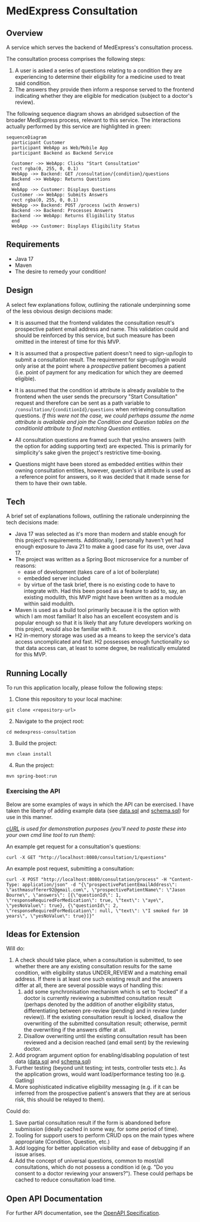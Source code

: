 # MedExpress Consultation

## Overview

A service which serves the backend of MedExpress's consultation process.

The consultation process comprises the following steps:
1. A user is asked a series of questions relating to a condition they are experiencing to determine 
their eligibility for a medicine used to treat said condition.
2. The answers they provide then inform a response served to the frontend indicating whether they 
are eligible for medication (subject to a doctor's review).

The following sequence diagram shows an abridged subsection of the broader MedExpress process, 
relevant to this service. The interactions actually performed by this service are highlighted in 
green: 

```mermaid
sequenceDiagram
  participant Customer
  participant WebApp as Web/Mobile App
  participant Backend as Backend Service

  Customer ->> WebApp: Clicks "Start Consultation"
  rect rgba(0, 255, 0, 0.1)
  WebApp ->> Backend: GET /consultation/{condition}/questions
  Backend ->> WebApp: Returns Questions
  end
  WebApp ->> Customer: Displays Questions
  Customer ->> WebApp: Submits Answers
  rect rgba(0, 255, 0, 0.1)
  WebApp ->> Backend: POST /process (with Answers)
  Backend ->> Backend: Processes Answers
  Backend ->> WebApp: Returns Eligibility Status
  end
  WebApp ->> Customer: Displays Eligibility Status
```

## Requirements

- Java 17
- Maven
- The desire to remedy your condition!

## Design

A select few explanations follow, outlining the rationale underpinning some of the less obvious
design decisions made:

- It is assumed that the frontend validates the consultation result's prospective patient email 
address and name. This validation could and should be reinforced by this service, but such measure
has been omitted in the interest of time for this MVP.

- It is assumed that a prospective patient doesn't need to sign-up/login to submit a consultation 
result. The requirement for sign-up/login would only arise at the point where a _prospective_ patient
becomes a patient (i.e. point of payment for any medication for which they are deemed eligible).

- It is assumed that the condition id attribute is already available to the frontend when the user sends 
the precursory "Start Consultation" request and therefore can be sent as a path variable to 
`/consultation/{conditionId}/questions` when retrieving consultation questions. _If this were not 
the case, we could perhaps assume the name attribute is available and join the Condition and 
Question tables on the conditionId attribute to find matching Question entities._

- All consultation questions are framed such that yes/no answers (with the option for adding supporting text) are
expected. This is primarily for simplicity's sake given the project's restrictive time-boxing.

- Questions might have been stored as embedded entities within their owning consultation entities, 
however, question's id attribute is used as a reference point for answers, so it was decided that
it made sense for them to have their own table.

## Tech

A brief set of explanations follows, outlining the rationale underpinning the tech decisions made:

- Java 17 was selected as it's more than modern and stable enough for this project's requirements. 
Additionally, I personally haven't yet had enough exposure to Java 21 to make a good case for its 
use, over Java 17.
- The project was written as a Spring Boot microservice for a number of reasons:
  - ease of development (takes care of a lot of boilerplate)
  - embedded server included
  - by virtue of the task brief, there is no existing code to have to integrate with. Had this been 
  posed as a feature to add to, say, an existing modulith, this MVP might have been written as a module 
  within said modulith.
- Maven is used as a build tool primarily because it is the option with which I am most familiar! 
It also has an excellent ecosystem and is popular enough so that it is likely that any future 
developers working on this project, would also be familiar with it.
- H2 in-memory storage was used as a means to keep the service's data access uncomplicated and fast. 
H2 possesses enough functionality so that data access can, at least to some degree, be realistically 
emulated for this MVP.

## Running Locally

To run this application locally, please follow the following steps:

1. Clone this repository to your local machine:
```
git clone <repository-url>
```
2. Navigate to the project root:
```shell
cd medexpress-consultation
```
3. Build the project:
```shell
mvn clean install
```
4. Run the project:
```shell
mvn spring-boot:run
```

### Exercising the API

Below are some examples of ways in which the API can be exercised. I have taken the liberty of 
adding example data (see [data.sql](src/main/resources/data.sql) and 
[schema.sql](src/main/resources/schema.sql)) for use in this manner. 

_[cURL](https://curl.se/) is used for demonstration purposes (you'll need to paste these into your 
own cmd line tool to run them):_

An example get request for a consultation's questions:
```
curl -X GET "http://localhost:8080/consultation/1/questions"
```
An example post request, submitting a consultation:
```
curl -X POST "http://localhost:8080/consultation/process" -H "Content-Type: application/json" -d "{\"prospectivePatientEmailAddress\": \"asthmasufferer92@gmail.com\", \"prospectivePatientName\": \"Jason Bourne\", \"answers\": [{\"questionId\": 1, \"responseRequiredForMedication\": true, \"text\": \"aye\", \"yesNoValue\": true}, {\"questionId\": 2, \"responseRequiredForMedication\": null, \"text\": \"I smoked for 10 years\", \"yesNoValue\": true}]}"
```

## Ideas for Extension

Will do:

1. A check should take place, when a consultation is submitted, to see whether there are any existing
   consultation results for the same condition, with eligibility status UNDER_REVIEW and a matching
   email address. If there is at least one such existing result and the answers differ at all, there
   are several possible ways of handling this:
    1. add some synchronisation mechanism which is set to "locked"  if a doctor is currently reviewing a
       submitted consultation result (perhaps denoted by the addition of another eligibility status,
       differentiating between pre-review (pending) and in review (under review)). If the existing
       consultation result is locked, disallow the overwriting of the submitted consultation result;
       otherwise, permit the overwriting if the answers differ at all.
    2. Disallow overwriting until the existing consultation result has been reviewed and a decision
       reached (and email sent) by the reviewing doctor.
2. Add program argument option for enabling/disabling population of test data 
([data.sql](src/main/resources/data.sql) and [schema.sql](src/main/resources/schema.sql))
3. Further testing (beyond unit testing; int tests, controller tests etc.). As the application
   grows, would want load/performance testing too (e.g. Gatling)
4. More sophisticated indicative eligibility messaging (e.g. if it can be inferred from the
   prospective patient's answers that they are at serious risk, this should be relayed to them).

Could do:

1. Save partial consultation result if the form is abandoned before submission (ideally cached in 
some way, for some period of time).
2. Tooling for support users to perform CRUD ops on the main types where appropriate (Condition, 
Question, etc.)
3. Add logging for better application visibility and ease of debugging if an issue arises.
4. Add the concept of universal questions, common to most/all consultations, which do not possess a 
condition id (e.g. "Do you consent to a doctor reviewing your answers?"). These could perhaps be 
cached to reduce consultation load time.

## Open API Documentation

For further API documentation, see the [OpenAPI Specification](spec.yaml).
